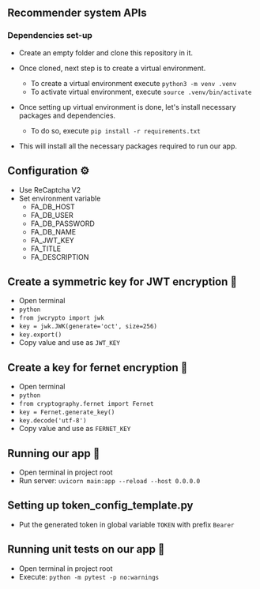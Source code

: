 ## Recommender system APIs

### Dependencies set-up

- Create an empty folder and clone this repository in it.

- Once cloned, next step is to create a virtual environment.

   - To create a virtual environment execute `python3 -m venv .venv`
   - To activate virtual environment, execute `source .venv/bin/activate`

- Once setting up virtual environment is done, let's install necessary packages and dependencies.

   - To do so, execute `pip install -r requirements.txt`

- This will install all the necessary packages required to run our app.

## Configuration ⚙️

- Use ReCaptcha V2
- Set environment variable
  - FA_DB_HOST
  - FA_DB_USER
  - FA_DB_PASSWORD
  - FA_DB_NAME
  - FA_JWT_KEY
  - FA_TITLE
  - FA_DESCRIPTION

## Create a symmetric key for JWT encryption 🔑

- Open terminal
- `python`
- `from jwcrypto import jwk`
- `key = jwk.JWK(generate='oct', size=256)`
- `key.export()`
- Copy value and use as `JWT_KEY`

## Create a key for fernet encryption 🔐

- Open terminal
- `python`
- `from cryptography.fernet import Fernet`
- `key = Fernet.generate_key()`
- `key.decode('utf-8')`
- Copy value and use as `FERNET_KEY`

## Running our app 🚀

- Open terminal in project root
- Run server: `uvicorn main:app --reload --host 0.0.0.0`

## Setting up token_config_template.py
- Put the generated token in global variable `TOKEN` with prefix `Bearer`

## Running unit tests on our app 🧪

- Open terminal in project root
- Execute: `python -m pytest -p no:warnings`